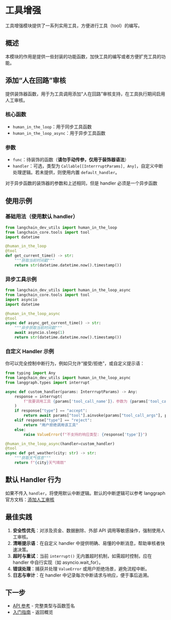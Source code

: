 # 工具增强

工具增强模块提供了一系列实用工具，方便进行工具（tool）的编写。

## 概述

本模块的作用是提供一些封装的功能函数，加快工具的编写或者方便扩充工具的功能。

## 添加“人在回路”审核

提供装饰器函数，用于为工具调用添加“人在回路”审核支持，在工具执行期间启用人工审核。

### 核心函数

- `human_in_the_loop`：用于同步工具函数
- `human_in_the_loop_async`：用于异步工具函数

### 参数

- `func`：待装饰的函数（**请勿手动传参，仅用于装饰器语法**）
- `handler`：可选，类型为 `Callable[[InterrruptParams], Any]`，自定义中断处理逻辑。若未提供，则使用内置 `default_handler`。

对于异步函数的装饰器的参数和上述相同，但是 handler 必须是一个异步函数

## 使用示例

### 基础用法（使用默认 handler）

```python
from langchain_dev_utils import human_in_the_loop
from langchain_core.tools import tool
import datetime

@human_in_the_loop
@tool
def get_current_time() -> str:
    """获取当前时间戳"""
    return str(datetime.datetime.now().timestamp())
```

### 异步工具示例

```python
from langchain_dev_utils import human_in_the_loop_async
from langchain_core.tools import tool
import asyncio
import datetime

@human_in_the_loop_async
@tool
async def async_get_current_time() -> str:
    """异步获取当前时间戳"""
    await asyncio.sleep(1)
    return str(datetime.datetime.now().timestamp())
```

### 自定义 Handler 示例

你可以完全控制中断行为，例如只允许“接受/拒绝”，或自定义提示语：

```python
from typing import Any
from langchain_dev_utils import human_in_the_loop_async
from langgraph.types import interrupt

async def custom_handler(params: InterrruptParams) -> Any:
    response = interrupt(
        f"我要调用工具 {params['tool_call_name']}，参数为 {params['tool_call_args']}，请确认是否调用"
    )
    if response["type"] == "accept":
        return await params["tool"].ainvoke(params["tool_call_args"], params["config"])
    elif response["type"] == "reject":
        return "用户拒绝调用该工具"
    else:
        raise ValueError(f"不支持的响应类型: {response['type']}")

@human_in_the_loop_async(handler=custom_handler)
@tool
async def get_weather(city: str) -> str:
    """获取天气信息"""
    return f"{city}天气晴朗"
```

## 默认 Handler 行为

如果不传入 `handler`，将使用默认中断逻辑。默认的中断逻辑可以参考 langgraph 官方文档：[添加人工审核](https://docs.langchain.com/oss/python/langgraph/add-human-in-the-loop)

## 最佳实践

1. **安全性优先**：对涉及资金、数据删除、外部 API 调用等敏感操作，强制使用人工审核。
2. **清晰提示语**：在自定义 handler 中提供明确、易懂的中断消息，帮助审核者快速决策。
3. **超时与重试**：当前 `interrupt()` 无内置超时机制，如需超时控制，应在 handler 中自行实现（如 asyncio.wait_for）。
4. **错误处理**：捕获并处理 `ValueError` 或用户拒绝场景，避免流程中断。
5. **日志与审计**：在 handler 中记录每次中断请求与响应，便于事后追溯。

## 下一步

- [API 参考](./api-reference.md) - 完整类型与函数签名
- [入门指南](./getting-started.md) - 返回概览
